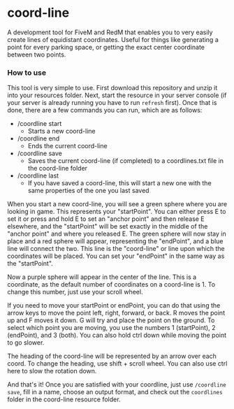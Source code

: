# coord-line
A development tool for FiveM and RedM that enables you to very easily create lines of equidistant coordinates. Useful for things like generating a point for every parking space, or getting the exact center coordinate between two points.

### How to use
This tool is very simple to use. First download this repository and unzip it into your resources folder. Next, start the resource in your server console (if your server is already running you have to run `refresh` first). Once that is done, there are a few commands you can run, which are as follows:
- /coordline start
  - Starts a new coord-line
- /coordline end
  - Ends the current coord-line
- /coordline save
  - Saves the current coord-line (if completed) to a coordlines.txt file in the coord-line folder
- /coordline last
  - If you have saved a coord-line, this will start a new one with the same properties of the one you last saved

When you start a new coord-line, you will see a green sphere where you are looking in game. This represents your "startPoint". You can either press E to set it or press and hold E to set an "anchor point" and then release E elsewhere, and the "startPoint" will be set exactly in the middle of the "anchor point" and where you released E. The green sphere will now stay in place and a red sphere will appear, representing the "endPoint", and a blue line will connect the two. This line is the "coord-line" or line upon which the coordinates will be placed. You can set your "endPoint" in the same way as the "startPoint".

Now a purple sphere will appear in the center of the line. This is a coordinate, as the default number of coordinates on a coord-line is 1. To change this number, just use your scroll wheel.

If you need to move your startPoint or endPoint, you can do that using the arrow keys to move the point left, right, forward, or back. R moves the point up and F moves it down. G will try and place the point on the ground. To select which point you are moving, you use the numbers 1 (startPoint), 2 (endPoint), and 3 (both). You can also hold ctrl down while moving the point to go slower.

The heading of the coord-line will be represented by an arrow over each coord. To change the heading, use shift + scroll wheel. You can also use ctrl here to slow the rotation down.

And that's it! Once you are satisfied with your coordline, just use `/coordline save`, fill in a name, choose an output format, and check out the `coordlines` folder in the coord-line resource folder.
